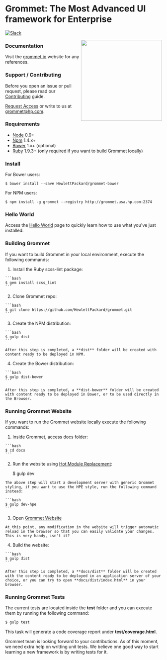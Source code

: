# Grommet: The Most Advanced UI framework for Enterprise

[![Slack](http://alansouzati.github.io/artic/img/slack-badge.svg)](https://grommet.slack.com)

<img align="right" height="260" src="http://alansouzati.github.io/artic/img/grommet-logo.png">

### Documentation

Visit the [grommet.io](http://grommet.io/) website for any references.

### Support / Contributing

Before you open an issue or pull request, please read our [Contributing](http://grommet.usa.hp.com/docs/hpe/documentation/contributing) guide.

[Request Access](http://grommet.usa.hp.com/docs/hpe/request_access) or write to us at grommet@hp.com.

### Requirements

* [Node](https://nodejs.org/download/) 0.9+
* [Npm](https://nodejs.org/download/) 1.4.x+ 
* [Bower](http://bower.io) 1.x+ (optional)
* [Ruby](https://www.ruby-lang.org/en/documentation/installation/) 1.9.3+ (only required if you want to build Grommet locally)

### Install

  For Bower users:

    $ bower install --save HewlettPackard/grommet-bower

  For NPM users:

    $ npm install -g grommet --registry http://grommet.usa.hp.com:2374  

### Hello World

  Access the [Hello World](http://grommet.usa.hp.com/docs/hpe/documentation) page to quickly learn how to use what you've just installed.   

### Building Grommet

  If you want to build Grommet in your local environment, execute the following commands:

  1. Install the Ruby scss-lint package:

    ```bash
    $ gem install scss_lint
    ```

  2. Clone Grommet repo:

    ```bash
    $ git clone https://github.com/HewlettPackard/grommet.git
    ```

  3. Create the NPM distribution:

    ```bash
    $ gulp dist
    ```

    After this step is completed, a **dist** folder will be created with content ready to be deployed in NPM.

  4. Create the Bower distribution:

    ```bash
    $ gulp dist-bower
    ```

    After this step is completed, a **dist-bower** folder will be created with content ready to be deployed in Bower, or to be used directly in the Browser. 

### Running Grommet Website

  If you want to run the Grommet website locally execute the following commands:

  1. Inside Grommet, access docs folder:

    ```bash
    $ cd docs
    ```

  2. Run the website using [Hot Module Replacement](http://webpack.github.io/docs/hot-module-replacement.html):

      $ gulp dev

    The above step will start a development server with generic Grommet styling, if you want to use the HPE style, run the following command instead:

    ```bash
    $ gulp dev-hpe
    ```

  3. Open [Grommet Website](http://localhost:8002/webpack-dev-server/)

    At this point, any modification in the website will trigger automatic reload in the browser so that you can easily validate your changes. This is very handy, isn't it?

  4. Build the website:

    ```bash
    $ gulp dist
    ```

    After this step is completed, a **docs/dist** folder will be created with the content ready to be deployed in an application server of your choice, or you can try to open **docs/dist/index.html** in your browser. 

### Running Grommet Tests

  The current tests are located inside the **test** folder and you can execute them by running the following command:

  ```bash
  $ gulp test
  ```

  This task will generate a code coverage report under **test/coverage.html**.

  Grommet team is looking forward to your contributions. As of this moment, we need extra help on writting unit tests. We believe one good way to start learning a new framework is by writing tests for it.